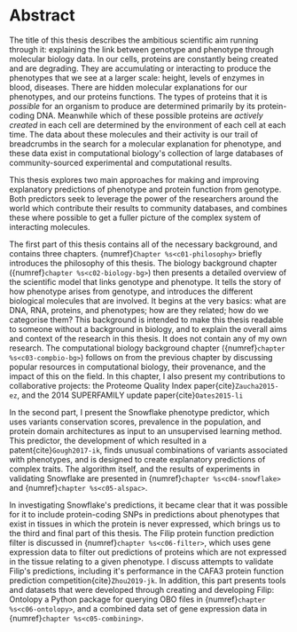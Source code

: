 # Abstract

[//]: # (TODO: Add a zenodo reference to ontolopy, and cite it)

The title of this thesis describes the ambitious scientific aim running through it: explaining the link between genotype and phenotype through molecular biology data.
In our cells, proteins are constantly being created and are degrading.
They are accumulating or interacting to produce the phenotypes that we see at a larger scale: height, levels of enzymes in blood, diseases.
There are hidden molecular explanations for our phenotypes, and our proteins functions.
The types of proteins that it is *possible* for an organism to produce are determined primarily by its protein-coding DNA.
Meanwhile which of these possible proteins are *actively created* in each cell are determined by the environment of each cell at each time.
The data about these molecules and their activity is our trail of breadcrumbs in the search for a molecular explanation for phenotype, and these data exist in computational biology's collection of large databases of community-sourced experimental and computational results.

This thesis explores two main approaches for making and improving explanatory predictions of phenotype and protein function from genotype.
Both predictors seek to leverage the power of the researchers around the world which contribute their results to community databases, and combines these where possible to get a fuller picture of the complex system of interacting molecules.

The first part of this thesis contains all of the necessary background, and contains three chapters.
{numref}`Chapter %s<c01-philosophy>` briefly introduces the philosophy of this thesis.
The biology background chapter ({numref}`chapter %s<c02-biology-bg>`) then presents a detailed overview of the scientific model that links genotype and phenotype. 
It tells the story of how phenotype arises from genotype, and introduces the different biological molecules that are involved. 
It begins at the very basics: what are DNA, RNA, proteins, and phenotypes; how are they related; how do we categorise them?
This background is intended to make this thesis readable to someone without a background in biology, and to explain the overall aims and context of the research in this thesis. 
It does not contain any of my own research. 
The computational biology background chapter ({numref}`chapter %s<c03-compbio-bg>`) follows on from the previous chapter by discussing popular resources in computational biology, their provenance, and the impact of this on the field. 
In this chapter, I also present my contributions to collaborative projects: the Proteome Quality Index paper{cite}`Zaucha2015-ez`, and the 2014 SUPERFAMILY update paper{cite}`Oates2015-li`

In the second part, I present the Snowflake phenotype predictor, which uses variants conservation scores, prevalence in the population, and protein domain architectures as input to an unsupervised learning method. 
This predictor, the development of which resulted in a patent{cite}`Gough2017-ik`, finds unusual combinations of variants associated with phenotypes, and is designed to create explanatory predictions of complex traits. 
The algorithm itself, and the results of experiments in validating Snowflake are presented in {numref}`chapter %s<c04-snowflake>` and {numref}`chapter %s<c05-alspac>`.

In investigating Snowflake's predictions, it became clear that it was possible for it to include protein-coding SNPs in predictions about phenotypes that exist in tissues in which the protein is never expressed, which brings us to the third and final part of this thesis. 
The Filip protein function prediction filter is discussed in {numref}`chapter %s<c06-filter>`, which uses gene expression data to filter out predictions of proteins which are not expressed in the tissue relating to a given phenotype. 
I discuss attempts to validate Filip's predictions, including it's performance in the CAFA3 protein function prediction competition{cite}`Zhou2019-jk`.
In addition, this part presents tools and datasets that were developed through creating and developing Filip: Ontolopy a Python package for querying OBO files in {numref}`chapter %s<c06-ontolopy>`, and a combined data set of gene expression data in {numref}`chapter %s<c05-combining>`. 

